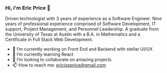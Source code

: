 ### Hi, i'm Eric Price 👋

Driven technologist with 3 years of experience as a Software Engineer. Nine years of professional experience comprised of Software Development, IT support, Project Management, and Personnel Leadership. A graduate from the University of Texas at Austin with a B.A. in Mathematics and a Certificate in Full Stack Web Development.

- 🔭 I’m currently working on Front End and Backend with stellar UI/UX
- 🌱 I’m currently learning React
- 👯 I’m looking to collaborate on amazing projects
- 📫 How to reach me: ericjosprice@gmail.com
